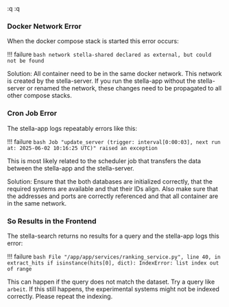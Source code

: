 :q
:q
### Docker Network Error
When the docker compose stack is started this error occurs:

!!! failure
    ```bash
    network stella-shared declared as external, but could not be found
    ```

Solution:
All container need to be in the same docker network. This network is created by the stella-server. If you run the stella-app without the stella-server or renamed the network, these changes need to be propagated to all other compose stacks.

### Cron Job Error
The stella-app logs repeatably errors like this:

!!! failure
    ```bash
    Job "update_server (trigger: interval[0:00:03], next run at: 2025-06-02 10:16:25 UTC)" raised an exception
    ```

This is most likely related to the scheduler job that transfers the data between the stella-app and the stella-server.

Solution:
Ensure that the both databases are initialized correctly, that the required systems are available and that their IDs align. Also make sure that the addresses and ports are correctly referenced and that all container are in the same network.

### So Results in the Frontend
The stella-search returns no results for a query and the stella-app logs this error:

!!! failure
    ```bash
    File "/app/app/services/ranking_service.py", line 40, in extract_hits
        if isinstance(hits[0], dict):
    IndexError: list index out of range
    ```

This can happen if the query does not match the dataset. Try a query like `arbeit`.
If this still happens, the experimental systems might not be indexed correctly. Please repeat the indexing.
